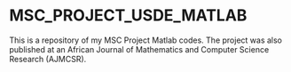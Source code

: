 # MSC_PROJECT_USDE_MATLAB
This is a repository of my MSC Project Matlab codes.
The project was also published at an African Journal of Mathematics and Computer Science Research (AJMCSR).
